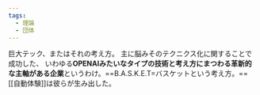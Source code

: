 ```yaml
---
tags:
  - 理論
  - 団体
---
```

巨大テック、またはそれの考え方。
主に脳みそのテクニクス化に関することで成功した、
いわゆる**OPENAIみたいなタイプの技術と考え方にまつわる革新的な主軸がある企業**というわけ。==B.A.S.K.E.T=バスケットという考え方。==
[[自動体験]]は彼らが生み出した。